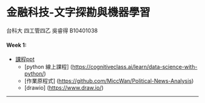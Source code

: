 
# 金融科技-文字探勘與機器學習

  台科大 四工管四乙 吳睿得 B10401038
   
#### Week 1: 
- [課程ppt](https://ppt.cc/fUjvPx)
  - [python 線上課程] (https://cognitiveclass.ai/learn/data-science-with-python/)
  - [作業原程式] (https://github.com/MiccWan/Political-News-Analysis)
  - [drawio] (https://www.draw.io/)
***
